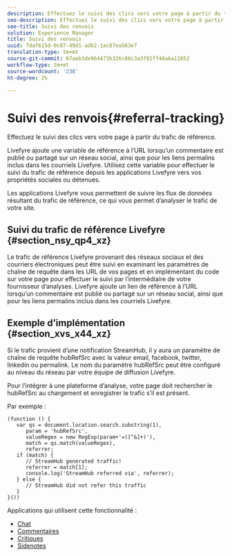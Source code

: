 ```yaml
---
description: Effectuez le suivi des clics vers votre page à partir du trafic de référence.
seo-description: Effectuez le suivi des clics vers votre page à partir du trafic de référence.
seo-title: Suivi des renvois
solution: Experience Manager
title: Suivi des renvois
uuid: 7daf615d-0c07-49d1-adb2-1ac67ea563e7
translation-type: tm+mt
source-git-commit: 67aeb3de964473b326c88c3a3f81ff48a6a12652
workflow-type: tm+mt
source-wordcount: '238'
ht-degree: 2%

---
```



# Suivi des renvois{#referral-tracking}

Effectuez le suivi des clics vers votre page à partir du trafic de référence.

Livefyre ajoute une variable de référence à l’URL lorsqu’un commentaire est publié ou partagé sur un réseau social, ainsi que pour les liens permalins inclus dans les courriels Livefyre. Utilisez cette variable pour effectuer le suivi du trafic de référence depuis les applications Livefyre vers vos propriétés sociales ou détenues.

Les applications Livefyre vous permettent de suivre les flux de données résultant du trafic de référence, ce qui vous permet d’analyser le trafic de votre site.

## Suivi du trafic de référence Livefyre {#section_nsy_qp4_xz}

Le trafic de référence Livefyre provenant des réseaux sociaux et des courriers électroniques peut être suivi en examinant les paramètres de chaîne de requête dans les URL de vos pages et en implémentant du code sur votre page pour effectuer le suivi par l’intermédiaire de votre fournisseur d’analyses. Livefyre ajoute un lien de référence à l’URL lorsqu’un commentaire est publié ou partagé sur un réseau social, ainsi que pour les liens permalins inclus dans les courriels Livefyre.

## Exemple d’implémentation {#section_xvs_x44_xz}

Si le trafic provient d’une notification StreamHub, il y aura un paramètre de chaîne de requête hubRefSrc avec la valeur email, facebook, twitter, linkedin ou permalink. Le nom du paramètre hubRefSrc peut être configuré au niveau du réseau par votre équipe de diffusion Livefyre.

Pour l’intégrer à une plateforme d’analyse, votre page doit rechercher le hubRefSrc au chargement et enregistrer le trafic s’il est présent.

Par exemple :

```
(function () { 
   var qs = document.location.search.substring(1), 
      param = 'hubRefSrc', 
      valueRegex = new RegExp(param+'=([^&]+)'), 
      match = qs.match(valueRegex), 
      referrer; 
   if (match) { 
      // StreamHub generated traffic! 
      referrer = match[1]; 
      console.log('StreamHub referred via', referrer); 
   } else { 
      // StreamHub did not refer this traffic 
   } 
}())
```



Applications qui utilisent cette fonctionnalité :

* [Chat](../c-about-apps/c-chat-app/c-chat-app.md#c_chat_app)
* [Commentaires](/help/using/c-about-apps/c-comments/c-comments.md)
* [Critiques](../c-about-apps/c-reviews-app/c-reviews-app.md#c_reviews_app)
* [Sidenotes](../c-about-apps/c-sidenotes-app/c-sidenotes-app.md#c_sidenotes_app)

